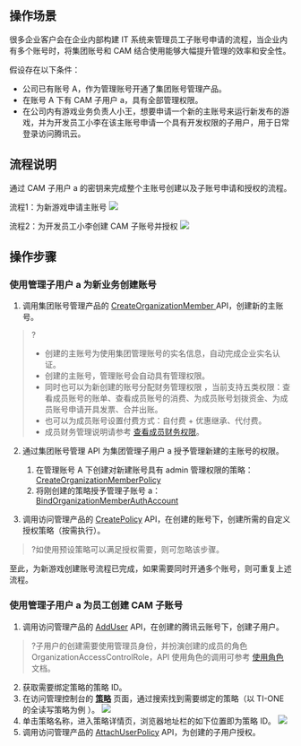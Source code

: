
## 操作场景
很多企业客户会在企业内部构建 IT 系统来管理员工子账号申请的流程，当企业内有多个账号时，将集团账号和 CAM 结合使用能够大幅提升管理的效率和安全性。

假设存在以下条件：
- 公司已有账号 A，作为管理账号开通了集团账号管理产品。
- 在账号 A 下有 CAM 子用户 a，具有全部管理权限。
- 在公司内有游戏业务负责人小王，想要申请一个新的主账号来运行新发布的游戏，并为开发员工小李在该主账号申请一个具有开发权限的子用户，用于日常登录访问腾讯云。


## 流程说明
通过 CAM 子用户 a 的密钥来完成整个主账号创建以及子账号申请和授权的流程。

流程1：为新游戏申请主账号
![](https://qcloudimg.tencent-cloud.cn/raw/f6b21aa24a0e3b12634c0dbe299c14b8.png)

流程2：为开发员工小李创建 CAM 子账号并授权
![](https://qcloudimg.tencent-cloud.cn/raw/a82ec6172be6bea8e538d792f685551a.png)       


## 操作步骤
### 使用管理子用户 a 为新业务创建账号

1. 调用集团账号管理产品的 [CreateOrganizationMember ](https://cloud.tencent.com/document/product/850/63310) API，创建新的主账号。
>?
>- 创建的主账号为使用集团管理账号的实名信息，自动完成企业实名认证。
>- 创建的主账号，管理账号会自动具有管理权限。
>- 同时也可以为新创建的账号分配财务管理权限 ，当前支持五类权限：查看成员账号的账单、查看成员账号的消费、为成员账号划拨资金、为成员账号申请开具发票、合并出账。
>- 也可以为成员账号设置付费方式：自付费 + 优惠继承、代付费。
>- 成员财务管理说明请参考 [查看成员财务权限](https://cloud.tencent.com/document/product/850/58725)。
  

2. 通过集团账号管理 API 为集团管理子用户 a 授予管理新建的主账号的权限。
	1. 在管理账号 A 下创建对新建账号具有 admin 管理权限的策略：[CreateOrganizationMemberPolicy](https://cloud.tencent.com/document/api/850/74595)
	2. 将刚创建的策略授予管理子账号 a：[BindOrganizationMemberAuthAccount](https://cloud.tencent.com/document/api/850/63308)


3. 调用访问管理产品的 [CreatePolicy](https://cloud.tencent.com/document/product/598/34578) API，在创建的账号下，创建所需的自定义授权策略（按需执行）。
>?如使用预设策略可以满足授权需要，则可忽略该步骤。


至此，为新游戏创建账号流程已完成，如果需要同时开通多个账号，则可重复上述流程。




### 使用管理子用户 a 为员工创建 CAM 子账号
1. 调用访问管理产品的 [AddUser](https://cloud.tencent.com/document/product/598/34595) API，在创建的腾讯云账号下，创建子用户。
>?子用户的创建需要使用管理员身份，并扮演创建的成员的角色 OrganizationAccessControlRole，API 使用角色的调用可参考 [使用角色](https://cloud.tencent.com/document/product/598/19419) 文档。
2. 获取需要绑定策略的策略 ID。
 1. 在访问管理控制台的 [**策略**](https://console.cloud.tencent.com/cam/policy) 页面，通过搜索找到需要绑定的策略（以 TI-ONE 的全读写策略为例 ）。
![](https://qcloudimg.tencent-cloud.cn/raw/1f17f78add4874e5f2d218bf8b39ae96.png) 
 2. 单击策略名称，进入策略详情页，浏览器地址栏的如下位置即为策略 ID。
![](https://qcloudimg.tencent-cloud.cn/raw/9b587d8ad196392af8249b7f30c39e3b.png)    
3. 调用访问管理产品的 [AttachUserPolicy](https://cloud.tencent.com/document/product/598/34579) API，为创建的子用户授权。

